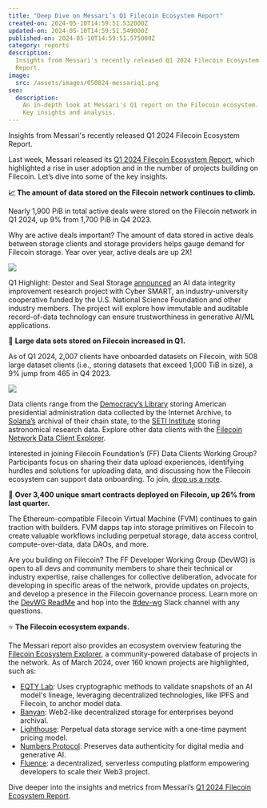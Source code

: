 ```yaml
---
title: "Deep Dive on Messari’s Q1 Filecoin Ecosystem Report"
created-on: 2024-05-10T14:59:51.532000Z
updated-on: 2024-05-10T14:59:51.549000Z
published-on: 2024-05-10T14:59:51.575000Z
category: reports
description:
  Insights from Messari's recently released Q1 2024 Filecoin Ecosystem
  Report.
image:
  src: /assets/images/050824-messariq1.png
seo:
  description:
    An in-depth look at Messari's Q1 report on the Filecoin ecosystem.
    Key insights and analysis.
---
```


Insights from Messari's recently released Q1 2024 Filecoin Ecosystem Report.

Last week, Messari released its [Q1 2024 Filecoin Ecosystem Report](https://messari.io/project/filecoin/quarterly-reports/q1-2024), which highlighted a rise in user adoption and in the number of projects building on Filecoin. Let’s dive into some of the key insights.

**📈 The amount of data stored on the Filecoin network continues to climb.**

Nearly 1,900 PiB in total active deals were stored on the Filecoin network in Q1 2024, up 9% from 1,700 PiB in Q4 2023.

Why are active deals important? The amount of data stored in active deals between storage clients and storage providers helps gauge demand for Filecoin storage. Year over year, active deals are up 2X!

![](https://lh7-us.googleusercontent.com/CJVlb9gBAqSM_CFOhmHyBCbGETO_QECsJBtEPnlnge3RwwPHQFMl5dR6E7QVFpZTR-9wN_tUGjRi_aKfdTTs9H9rQdsdckX-w4_YFnr0OrMhkyci54j3ijw85LJbcH_CQSSwOE1-9LKG5pCMSP64KKY)

Q1 Highlight: Destor and Seal Storage [announced](https://destor.com/resources/news/seal-storage-filecoin-destor-ai-data-integrity-project) an AI data integrity improvement research project with Cyber SMART, an industry-university cooperative funded by the U.S. National Science Foundation and other industry members. The project will explore how immutable and auditable record-of-data technology can ensure trustworthiness in generative AI/ML applications.

📘 **Large data sets stored on Filecoin increased in Q1.**

As of Q1 2024, 2,007 clients have onboarded datasets on Filecoin, with 508 large dataset clients (i.e., storing datasets that exceed 1,000 TiB in size), a 9% jump from 465 in Q4 2023.

![](https://lh7-us.googleusercontent.com/VCIFvRUFoG0yQBcGplK-u_yiYmJN9PBn-n2rOFhLZc3c_4f-8D_4Evmk9guGI2IIU6sPE7MR6tp1fL2tqx1D3aj2XBXCHrd5wrmrUUyF__bLEyNqbld212wMN1EBffYWyoSZyxyxGBhrg63naJ6X5pw)

Data clients range from the [Democracy’s Library](/blog/democracy%E2%80%99s-library-announces-more-than-a-petabyte-of-government-data-uploaded-to-the-filecoin-network) storing American presidential administration data collected by the Internet Archive, to [Solana’s](https://twitter.com/triton_one/status/1681761297170325506) archival of their chain state, to the [SETI Institute](https://destor.com/seti) storing astronomical research data. Explore other data clients with the [Filecoin Network Data Client Explorer](https://destor.com/en-us/filecoin-network-client-explorer).

Interested in joining Filecoin Foundation’s (FF) Data Clients Working Group? Participants focus on sharing their data upload experiences, identifying hurdles and solutions for uploading data, and discussing how the Filecoin ecosystem can support data onboarding. To join, [drop us a note](mailto:dataclients@fil.org).

📝 **Over 3,400 unique smart contracts deployed on Filecoin, up 26% from last quarter.**

The Ethereum-compatible Filecoin Virtual Machine (FVM) continues to gain traction with builders. FVM dapps tap into storage primitives on Filecoin to create valuable workflows including perpetual storage, data access control, compute-over-data, data DAOs, and more.

Are you building on Filecoin? The FF Developer Working Group (DevWG) is open to all devs and community members to share their technical or industry expertise, raise challenges for collective deliberation, advocate for developing in specific areas of the network, provide updates on projects, and develop a presence in the Filecoin governance process. Learn more on the [DevWG ReadMe](https://github.com/filecoin-project/DeveloperWG) and hop into the [\#dev-wg](https://filecoinproject.slack.com/archives/C06G5K8H3J7) Slack channel with any questions.

⭐ **The Filecoin ecosystem expands.**

The Messari report also provides an ecosystem overview featuring the [Filecoin Ecosystem Explorer](/ecosystem-explorer), a community-powered database of projects in the network. As of March 2024, over 160 known projects are highlighted, such as:

- [EQTY Lab](/ecosystem-explorer/eqty-lab-arc-collective): Uses cryptographic methods to validate snapshots of an AI model's lineage, leveraging decentralized technologies, like IPFS and Filecoin, to anchor model data.
- [Banyan](/ecosystem-explorer/banyan): Web2-like decentralized storage for enterprises beyond archival.
- [Lighthouse](/ecosystem-explorer/lighthouse): Perpetual data storage service with a one-time payment pricing model.
- [Numbers Protocol](/ecosystem-explorer/numbers-protocol): Preserves data authenticity for digital media and generative AI.
- [Fluence](/ecosystem-explorer/fluence): a decentralized, serverless computing platform empowering developers to scale their Web3 project.

Dive deeper into the insights and metrics from Messari’s [Q1 2024 Filecoin Ecosystem Report](https://messari.io/project/filecoin/quarterly-reports/q1-2024).
